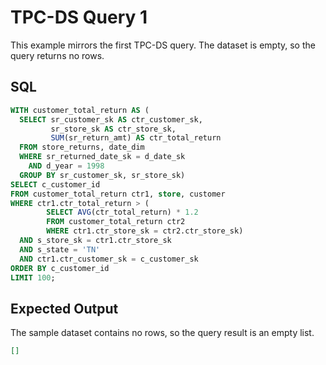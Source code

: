 # TPC-DS Query 1

This example mirrors the first TPC-DS query. The dataset is empty, so the query returns no rows.

## SQL
```sql
WITH customer_total_return AS (
  SELECT sr_customer_sk AS ctr_customer_sk,
         sr_store_sk AS ctr_store_sk,
         SUM(sr_return_amt) AS ctr_total_return
  FROM store_returns, date_dim
  WHERE sr_returned_date_sk = d_date_sk
    AND d_year = 1998
  GROUP BY sr_customer_sk, sr_store_sk)
SELECT c_customer_id
FROM customer_total_return ctr1, store, customer
WHERE ctr1.ctr_total_return > (
        SELECT AVG(ctr_total_return) * 1.2
        FROM customer_total_return ctr2
        WHERE ctr1.ctr_store_sk = ctr2.ctr_store_sk)
  AND s_store_sk = ctr1.ctr_store_sk
  AND s_state = 'TN'
  AND ctr1.ctr_customer_sk = c_customer_sk
ORDER BY c_customer_id
LIMIT 100;
```

## Expected Output
The sample dataset contains no rows, so the query result is an empty list.
```json
[]
```
